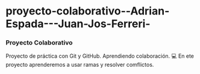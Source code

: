 # proyecto-colaborativo--Adrian-Espada---Juan-Jos-Ferreri-
### Proyecto Colaborativo
Proyecto de práctica con Git y GitHub. Aprendiendo colaboración. 💻
En ete proyecto aprenderemos a usar ramas y resolver comflictos.